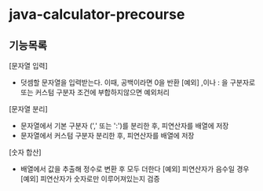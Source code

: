 # java-calculator-precourse

## 기능목록

[문자열 입력]

- 덧셈할 문자열을 입력받는다.
  이때, 공백이라면 0을 반환
  [예외] ,이나 : 을 구분자로 또는 커스텀 구분자 조건에 부합하지않으면 예외처리

[문자열 분리]

- 문자열에서 기본 구분자 (',' 또는 ':')를 분리한 후, 피연산자를 배열에 저장
- 문자열에서 커스텀 구분자 분리한 후, 피연산자를 배열에 저장

[숫자 합산]

- 배열에서 값을 추출해 정수로 변환 후 모두 더한다
  [예외] 피연산자가 음수일 경우
  [예외] 피연산자가 숫자로만 이루어져있는지 검증
